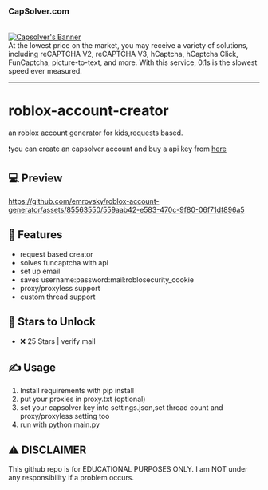 <h3>
        <h3>CapSolver.com</h3>
        <br>
        <a href="https://dashboard.capsolver.com/passport/register?inviteCode=c0lAroQKe-UX">
            <img src="https://cdn.discordapp.com/attachments/1118100754415235113/1199591417908043807/IMG_20240124_084750_440.png?ex=65c31991&is=65b0a491&hm=48471798334aad7cdba1ac4ceb03a3c38f8400e4498e56a8f22e564e0f3f40c3&" alt="Capsolver's Banner">
        </a>
</h3>
<br>
At the lowest price on the market, you may receive a variety of solutions, including reCAPTCHA V2, reCAPTCHA V3, hCaptcha, hCaptcha Click, FunCaptcha, picture-to-text, and more. With this service, 0.1s is the slowest speed ever measured.
<hr>


# roblox-account-creator

an roblox account generator for kids,requests based.



❗️you can create an capsolver account and buy a api key from [here](https://dashboard.capsolver.com/passport/register?inviteCode=c0lAroQKe-UX)

## 💻 Preview



https://github.com/emrovsky/roblox-account-generator/assets/85563550/559aab42-e583-470c-9f80-06f71df896a5







## 👾 Features
- request based creator
- solves funcaptcha with api
- set up email
- saves username:password:mail:roblosecurity_cookie
- proxy/proxyless support
- custom thread support


## 🌟 Stars to Unlock

- ❌ 25 Stars | verify mail



## ✍️ Usage
1. Install requirements with pip install
2. put your proxies in proxy.txt (optional)
3. set your capsolver key into settings.json,set thread count and proxy/proxyless setting too
4. run with python main.py


## ⚠️ DISCLAIMER
This github repo is for EDUCATIONAL PURPOSES ONLY. I am NOT under any responsibility if a problem occurs.

